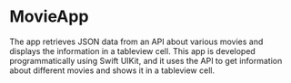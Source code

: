 # MovieApp
 The app retrieves JSON data from an API about various movies and displays the information in a tableview cell. This app is developed programmatically using Swift UIKit, and it uses the API to get information about different movies and shows it in a tableview cell.
